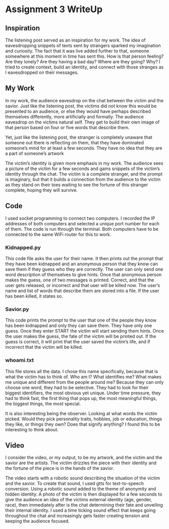 # Assignment 3 WriteUp

## Inspiration 
The listening post served as an inspiration for my work. The idea of eavesdropping snippets of texts sent by strangers sparked my imagination and curiosity. The fact that it was live added further to that, someone somewhere at this moment in time has sent this. How is that person feeling? Are they lonely? Are they having a bad day? Where are they going? Why? I tried to create context, build an identity, and connect with those stranges as I eavesdropped on their messages.

## My Work 

In my work, the audience eavesdrop on the chat between the victim and the savior. Just like the listening post, the victims did not know this would be presented to an audience, or else they would have perhaps described themselves differently, more artificially and formally. The audience eavesdrop on the victims natural self. They get to build their own image of that person based on four or five words that describe them. 


Yet, just like the listening post, the stranger is completely unaware that someone out there is reflecting on them, that they have dominated someone’s mind for at least a few seconds. They have no idea that they are a part of someone’s artwork


The victim’s identity is given more emphasis in my work. The audience sees a picture of the victim for a few seconds and gains snippets of the victim’s identity through the chat. The victim is a complete stranger, and the prompt is imaginary, but that it builds a connection from the audience to the victim as they stand on their toes waiting to see the fortune of this stranger complete, hoping they will survive. 


## Code
I used socket programming to connect two computers. I recorded the IP addresses of both computers and selected a unique port number for each of them. The code is run through the terminal. Both computers have to be connected to the same WiFi router for this to work.
 
 
### Kidnapped.py 
This code file asks the user for their name. It then prints out the prompt that they have been kidnapped and an anonymous person that they know can save them if they guess who they are correctly.  The user can only send one word description of themselves to give hints. 
Once that anonymous person makes the guess, one of two messages is printed. Correct, and that the user gets released, or incorrect and that user will be killed now. The user’s name and list of words that describe them are stored into a file. If the user has been killed, it states so. 
 
### Savior.py
This code prints the prompt to the user that one of the people they know has been kidnapped and only they can save them. They have only one guess. Once they enter START the victim will start sending them hints. Once the user makes the guess, the fate of the victim will be printed out. If the guess is correct, it will print that the user saved the victim’s life, and if incorrect that the victim will be killed. 
 
### whoami.txt
This file stores all the data. I chose this name specifically, because that is what the victim has to think of. Who am I? What identifies me? What makes me unique and different from the people around me? Because they can only choose one word, they had to be selective. They had to look for their biggest identifiers, the most obvious yet unique. Under time pressure, they had to think fast, the first thing that pops up, the most meaningful things, the biggest things, the most special. 
 
It is also interesting being the observer. Looking at what words the victim picked. Would they pick personality traits, hobbies, job or education, things they like, or things they own? Does that signify anything? I found this to be interesting to think about.

## Video 
I consider the video, or my output, to be my artwork, and the victim and the savior are the artists. The victim drizzles the piece with their identity and the fortune of the piece is in the hands of the savior. 

The video starts with a robotic sound describing the situation of the victim and the savior. To create that sound, I used gtts for text-to-speech conversion. Using a robotic sound added to the theme of anonymity and hidden identity. A photo of the victim is then displayed for a few seconds to give the audience an idea of the victims external identity (age, gender, race), then immediately after is the chat determining their fate and unveiling their internal identity. I used a time ticking sound effect that keeps going throughout the chat and increasingly gets faster creating tension and keeping the audience focused. 

